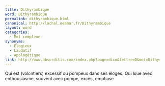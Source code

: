 ```yaml
---
title: Dithyrambique
word: Dithyrambique
permalink: dithyrambique.html
canonical: http://lachal.neamar.fr/Dithyrambique
layout: word
categories:
  - Mot complexe
synonyms:
  - Élogieux
  - Laudatif
  - Apologétique
link: http://www.absurditis.com/index.php?page=dico&lettre=D&mot=Dithyrambique
---
```


Qui est (volontiers) excessif ou pompeux dans ses éloges. Qui loue avec enthousiasme, souvent avec pompe, excès, emphase

